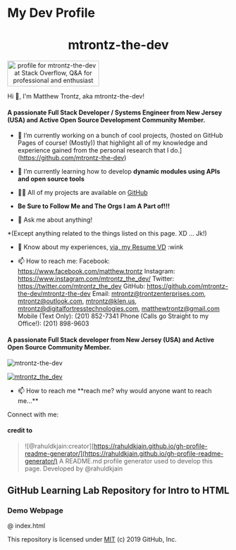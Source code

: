 # My Dev Profile

<h1 style="text-align: center;">mtrontz-the-dev</h1>

<a style="text-align: center;" href="https://stackoverflow.com/users/15817172/mtrontz-the-dev"><img src="https://stackoverflow.com/users/flair/15817172.png" width="208" height="58" alt="profile for mtrontz-the-dev at Stack Overflow, Q&amp;A for professional and enthusiast programmers" title="profile for mtrontz-the-dev at Stack Overflow, Q&amp;A for professional and enthusiast programmers"></a>



Hi 👋, I'm Matthew Trontz, aka mtrontz-the-dev!
                                                   
#### A passionate Full Stack Developer / Systems Engineer from New Jersey (USA) and Active Open Source Development Community Member.

- 🔭 I’m currently working on a bunch of cool projects, (hosted on GitHub Pages of course! (Mostly)) that highlight all of my knowledge and experience gained from the personal research that I do.](https://github.com/mtrontz-the-dev)

- 🌱 I’m currently learning how to develop **dynamic modules using APIs and open source tools**

- 👨‍💻 All of my projects are available on [GitHub](https://github.com/mtrontz-the-dev)
- **Be Sure to Follow Me and The Orgs I am A Part of!!!**

- 💬 Ask me about anything!

\*\(Except anything related to the things listed on this page. XD ... Jk!)

- 📄 Know about my experiences, [via, my Resume VD](https://zety.com/profile/matthew-trontz-dynamic-resume)
:wink 

- 📫 How to reach me:
Facebook: https://www.facebook.com/matthew.trontz
Instagram: https://www.instagram.com/mtrontz_the_dev/
Twitter: https://twitter.com/mtrontz_the_dev
GitHub: https://github.com/mtrontz-the-dev/mtrontz-the-dev
Email: mtrontz@trontzenterprises.com, mtrontz@outlook.com, mtrontz@klen.us, mtrontz@digitalfortresstechnologies.com, matthewtrontz@gmail.com
Mobile (Text Only): (201) 852-7341
Phone (Calls go Straight to my Office!): (201) 898-9603

#### A passionate Full Stack developer from New Jersey \(USA\) and Active Open Source Community Member.

![mtrontz-the-dev](https://komarev.com/ghpvc/?username=mtrontz-the-dev&label=Profile%20views&color=0e75b6&style=flat)

 [![mtrontz_the_dev](https://img.shields.io/twitter/follow/mtrontz_the_dev?logo=twitter&style=for-the-badge)](https://twitter.com/mtrontz_the_dev)

- 📫 How to reach me \*\*reach me? why would anyone want to reach me...\*\*

Connect with me:




#### credit to

> !\[@rahuldkjain:creator\][https://rahuldkjain.github.io/gh-profile-readme-generator/](https://rahuldkjain.github.io/gh-profile-readme-generator/) A README.md profile generator used to develop this page. Developed by @rahuldkjain

## GitHub Learning Lab Repository for Intro to HTML

### Demo Webpage

@ index.html

This repository is licensed under [MIT](https://github.com/mtrontz-the-dev/mtrontz-the-dev/tree/70f9d5d0d014f9448d072ff989c1ad6d92410dbf/LICENSE/README.md) \(c\) 2019 GitHub, Inc.

